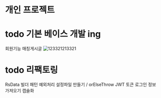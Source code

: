 # 개인 프로젝트

# todo 기본 베이스 개발 ing
  회원기능
  매칭게시글
  ![123321213321](https://github.com/user-attachments/assets/6a55689b-c96e-4a51-9b69-e6f94e8f3950)



# todo 리팩토링 
  RsData
  빌더 패턴
  예외처리 설정파일 만들기 / orElseThrow
  JWT 토큰 로그인 정보 가져오기 캡슐화
